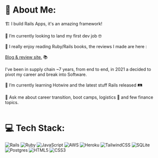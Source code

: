 # 💫 About Me:
🏗 I build Rails Apps, it's an amazing framework!<br><br>
🔭 I’m currently looking to land my first dev job 🤓<br><br>🦕 I really enjoy reading Ruby/Rails books, the reviews I made are here :<br><br> [Blog & review site.](https://home.dominicdev.com/) 📚<br><br>I've been in supply chain ~7 years, from end to end, in 2021 a decided to pivot my career and break into Software.<br><br>🌱 I’m currently learning Hotwire and the latest stuff Rails released 🛤<br><br>💬 Ask me about career transition, boot camps, logistics 🛫 and few finance topics.<br><br>


# 💻 Tech Stack:
![Rails](https://img.shields.io/badge/rails-%23CC0000.svg?style=flat&logo=ruby-on-rails&logoColor=white) ![Ruby](https://img.shields.io/badge/ruby-%23CC342D.svg?style=flat&logo=ruby&logoColor=white) ![JavaScript](https://img.shields.io/badge/javascript-%23323330.svg?style=flat&logo=javascript&logoColor=%23F7DF1E) ![AWS](https://img.shields.io/badge/AWS-%23FF9900.svg?style=flat&logo=amazon-aws&logoColor=white) ![Heroku](https://img.shields.io/badge/heroku-%23430098.svg?style=flat&logo=heroku&logoColor=white) ![TailwindCSS](https://img.shields.io/badge/tailwindcss-%2338B2AC.svg?style=flat&logo=tailwind-css&logoColor=white)  ![SQLite](https://img.shields.io/badge/sqlite-%2307405e.svg?style=flat&logo=sqlite&logoColor=white) ![Postgres](https://img.shields.io/badge/postgres-%23316192.svg?style=flat&logo=postgresql&logoColor=white) ![HTML5](https://img.shields.io/badge/html5-%23E34F26.svg?style=flat&logo=html5&logoColor=white) ![CSS3](https://img.shields.io/badge/css3-%231572B6.svg?style=flat&logo=css3&logoColor=white)
